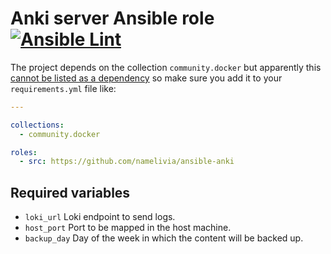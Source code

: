 # Anki server Ansible role [![Ansible Lint](https://github.com/namelivia/ansible-anki/actions/workflows/ansible-lint.yml/badge.svg)](https://github.com/namelivia/ansible-anki/actions/workflows/ansible-lint.yml)

The project depends on the collection `community.docker` but apparently this [cannot be listed as a dependency](https://github.com/ansible/ansible/issues/62847) so make sure you add it to your `requirements.yml` file like:

```yml
---

collections:
  - community.docker

roles:
  - src: https://github.com/namelivia/ansible-anki
```

## Required variables
 - `loki_url` Loki endpoint to send logs.
 - `host_port` Port to be mapped in the host machine.
 - `backup_day` Day of the week in which the content will be backed up.
